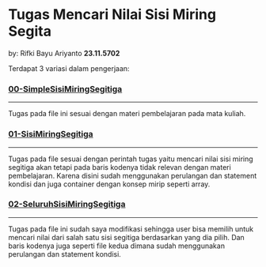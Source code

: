 # Tugas Mencari Nilai Sisi Miring Segita
by: Rifki Bayu Ariyanto **23.11.5702**

Terdapat 3 variasi dalam pengerjaan:
### [00-SimpleSisiMiringSegitiga](https://github.com/rifkibayuariy/algorithms-and-programming/blob/main/02%20-%20Variable%20and%20Operators/Task/00-SimpleSisiMiringSegitiga.cpp)
---
Tugas pada file ini sesuai dengan materi pembelajaran pada mata kuliah.

### [01-SisiMiringSegitiga](https://github.com/rifkibayuariy/algorithms-and-programming/blob/main/02%20-%20Variable%20and%20Operators/Task/01-SisiMiringSegitiga.cpp)
---
Tugas pada file sesuai dengan perintah tugas yaitu mencari nilai sisi miring segitiga akan tetapi pada baris kodenya tidak relevan dengan materi pembelajaran. Karena disini sudah menggunakan perulangan dan statement kondisi dan juga container dengan konsep mirip seperti array.

### [02-SeluruhSisiMiringSegitiga](https://github.com/rifkibayuariy/algorithms-and-programming/blob/main/02%20-%20Variable%20and%20Operators/Task/02-SeluruhSisiSegitiga.cpp)
---
Tugas pada file ini sudah saya modifikasi sehingga user bisa memilih untuk mencari nilai dari salah satu sisi segitiga berdasarkan yang dia pilih. Dan baris kodenya juga seperti file kedua dimana sudah menggunakan perulangan dan statement kondisi.